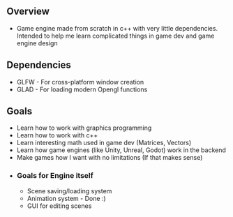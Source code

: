 ## Overview
- Game engine made from scratch in c++ with very little dependencies. Intended to
help me learn complicated things in game dev and game engine design

## Dependencies
- GLFW - For cross-platform window creation
- GLAD - For loading modern Opengl functions

## Goals
- Learn how to work with graphics programming
- Learn how to work with c++
- Learn interesting math used in game dev (Matrices, Vectors)
- Learn how game engines (like Unity, Unreal, Godot) work in the backend
- Make games how I want with no limitations (If that makes sense)
- ### Goals for Engine itself
  - Scene saving/loading system
  - Animation system - Done :)
  - GUI for editing scenes
